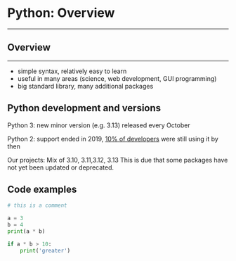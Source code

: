 # Python: Overview
---
## Overview
---

- simple syntax, relatively easy to learn
- useful in many areas (science, web development, GUI programming)
- big standard library, many additional packages

## Python development and versions

Python 3: new minor version (e.g. 3.13) released every October

Python 2: support ended in 2019, [10% of developers](https://www.jetbrains.com/lp/python-developers-survey-2019/) were still using it by then

Our projects: Mix of 3.10, 3.11,3.12, 3.13    This is due that some packages have not yet been updated or deprecated.

## Code examples

```py
# this is a comment

a = 3
b = 4
print(a * b)

if a * b > 10:
    print('greater')
```
